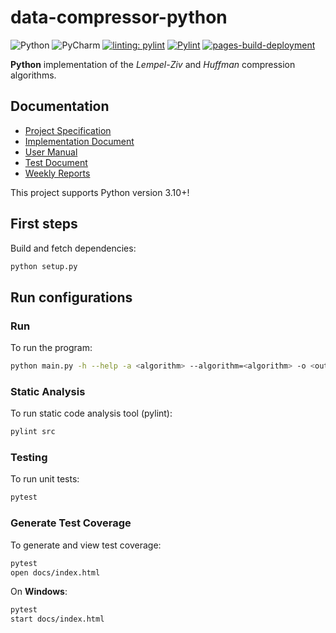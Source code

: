 # data-compressor-python

![Python](https://img.shields.io/badge/python-3670A0?style=for-the-badge&logo=python&logoColor=ffdd54)
![PyCharm](https://img.shields.io/badge/pycharm-143?style=for-the-badge&logo=pycharm&logoColor=black&color=black&labelColor=green)
[![linting: pylint](https://img.shields.io/badge/linting-pylint-yellowgreen)](https://github.com/PyCQA/pylint)
[![Pylint](https://github.com/CasimirLaine/data-compressor-python/actions/workflows/pylint.yml/badge.svg?branch=master)](https://github.com/CasimirLaine/data-compressor-python/actions/workflows/pylint.yml)
[![pages-build-deployment](https://github.com/CasimirLaine/data-compressor-python/actions/workflows/pages/pages-build-deployment/badge.svg?branch=master)](https://github.com/CasimirLaine/data-compressor-python/actions/workflows/pages/pages-build-deployment)

<b>Python</b> implementation of the <i>Lempel-Ziv</i> and <i>Huffman</i> compression algorithms.

## Documentation

- [Project Specification](./specs/specification.md)
- [Implementation Document](./specs/implementation.md)
- [User Manual](./specs/manual.md)
- [Test Document](https://casimirlaine.github.io/data-compressor-python/)
- [Weekly Reports](./specs/weekly)

This project supports Python version 3.10+!

## First steps

Build and fetch dependencies:

```bash
python setup.py
```

## Run configurations

### Run

To run the program:

```bash 
python main.py -h --help -a <algorithm> --algorithm=<algorithm> -o <output_file> --output_file=<output_file> -f <file> --file=<file> -m <method> --method=<method> <input>

```

### Static Analysis

To run static code analysis tool (pylint):

```bash
pylint src
```

### Testing

To run unit tests:

```bash
pytest
```

### Generate Test Coverage

To generate and view test coverage:

```bash
pytest
open docs/index.html
```

On <b>Windows</b>:

```bash
pytest
start docs/index.html
```

